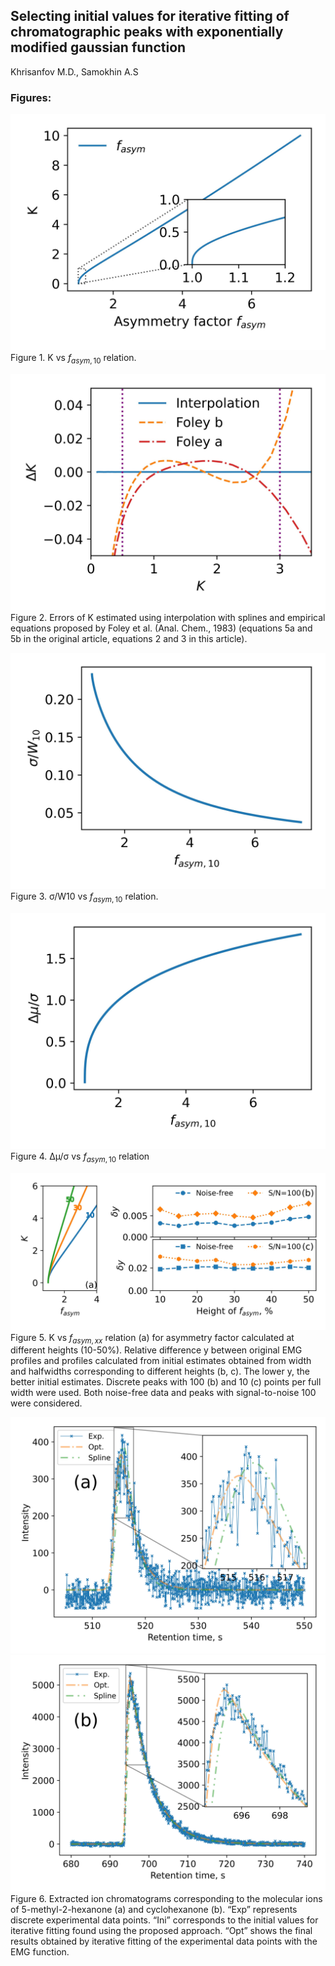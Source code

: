 ## Selecting initial values for iterative fitting of chromatographic peaks with exponentially modified gaussian function
Khrisanfov M.D., Samokhin A.S

### Figures:
![Figure1](Figures/Fig1.jpg)
Figure 1. K vs $f_{asym,10}$ relation.

![Figure2](Figures/Fig2.jpg)
Figure 2. Errors of K estimated using interpolation with splines and empirical equations proposed by Foley et al. (Anal. Chem., 1983) (equations 5a and 5b in the original article, equations 2 and 3 in this article).

![Figure3](Figures/Fig3.jpg)
Figure 3. σ/W10 vs $f_{asym,10}$ relation.


![Figure4](Figures/Fig4.jpg)
Figure 4. Δµ/σ vs $f_{asym,10}$ relation


![Figure5](Figures/Fig5.jpg)
Figure 5. K vs $f_{asym,xx}$ relation (a) for asymmetry factor calculated at different heights (10-50%). Relative difference y between original EMG profiles and profiles calculated from initial estimates obtained from width and halfwidths corresponding to different heights (b, c). The lower y, the better initial estimates.  Discrete peaks with 100 (b) and 10 (c) points per full width were used. Both noise-free data and peaks with signal-to-noise 100 were considered.

![Figure6a](Figures/Fig6a.jpg)
![Figure6b](Figures/Fig6b.jpg)
Figure 6. Extracted ion chromatograms corresponding to the molecular ions of 5-methyl-2-hexanone  (a) and cyclohexanone (b).  “Exp” represents discrete experimental data points. “Ini” corresponds to the initial values for iterative fitting found using the proposed approach. “Opt” shows the final results obtained by iterative fitting of the experimental data points with the EMG function.

